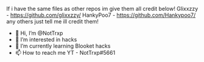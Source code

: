 If i have the same files as other repos im give them all credit below! 
 Glixxzzy - https://github.com/glixxzzy/
 HankyPoo7 - https://github.com/Hankypoo7/
 any others just tell me ill credit them!


- 👋 Hi, I’m @NotTrxp
- 👀 I’m interested in hacks
- 🌱 I’m currently learning Blooket hacks
- 📫 How to reach me YT - NotTrxp#5661

<!---
NotTrxp/NotTrxp is a ✨ special ✨ repository because its `README.md` (this file) appears on your GitHub profile.
You can click the Preview link to take a look at your changes.
--->
